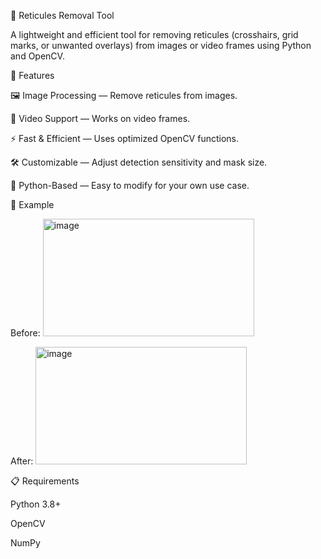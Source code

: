 🎯 Reticules Removal Tool

A lightweight and efficient tool for removing reticules (crosshairs, grid marks, or unwanted overlays) from images or video frames using Python and OpenCV.

📌 Features

🖼 Image Processing — Remove reticules from images.

🎥 Video Support — Works on video frames.

⚡ Fast & Efficient — Uses optimized OpenCV functions.

🛠 Customizable — Adjust detection sensitivity and mask size.

🐍 Python-Based — Easy to modify for your own use case.

🧪 Example

Before: <img width="338" height="188" alt="image" src="https://github.com/user-attachments/assets/424698b6-5920-42da-9aeb-e2d458628c03" />



After: <img width="338" height="188" alt="image" src="https://github.com/user-attachments/assets/37883a87-46bb-40c4-baa1-d51471aaa1ca" />

📋 Requirements

Python 3.8+

OpenCV

NumPy
